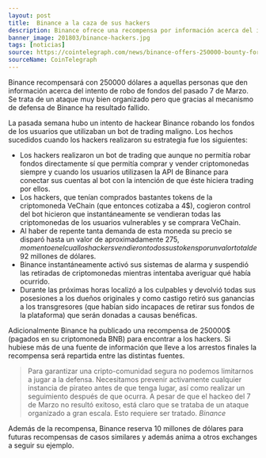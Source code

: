 ```yaml
---
layout: post
title:  Binance a la caza de sus hackers
description: Binance ofrece una recompensa por información acerca del intento de hack del 7 de Marzo de 2017.
banner_image: 201803/binance-hackers.jpg
tags: [noticias]
source: https://cointelegraph.com/news/binance-offers-250000-bounty-for-arrest-of-hackers
sourceName: CoinTelegraph
---
```


Binance recompensará con 250000 dólares a aquellas personas que den información acerca del intento de robo de fondos del pasado 7 de Marzo. Se trata de un ataque muy bien organizado pero que gracias al mecanismo de defensa de Binance ha resultado fallido.

<!--more-->

La pasada semana hubo un intento de hackear Binance robando los fondos de los usuarios que utilizaban un bot de trading maligno. Los hechos sucedidos cuando los hackers realizaron su estrategia fue los siguientes:


* Los hackers realizaron un bot de trading que aunque no permitía robar fondos directamente sí que permitía comprar y vender criptomonedas siempre y cuando los usuarios utilizasen la API de Binance para conectar sus cuentas al bot con la intención de que éste hiciera trading por ellos.
* Los hackers, que tenían comprados bastantes tokens de la criptomoneda VeChain (que entonces cotizaba a 4$), cogieron control del bot hicieron que instantáneamente se vendieran todas las criptomonedas de los usuarios vulnerables y se comprara VeChain.
* Al haber de repente tanta demanda de esta moneda su precio se disparó hasta un valor de aproximadamente 275$, momento en el cual los hackers vendieron todos sus tokens por un valor total de 92$ millones de dólares.
* Binance instantáneamente activó sus sistemas de alarma y suspendió las retiradas de criptomonedas mientras intentaba averiguar qué había ocurrido.
* Durante las próximas horas localizó a los culpables y devolvió todas sus posesiones a los dueños originales y como castigo retiró sus ganancias a los transgresores (que habían sido incapaces de retirar sus fondos de la plataforma) que serán donadas a causas benéficas.

Adicionalmente Binance ha publicado una recompensa de 250000$ (pagados en su criptomoneda BNB) para encontrar a los hackers. Si hubiese más de una fuente de información que lleve a los arrestos finales la recompensa será repartida entre las distintas fuentes.

> Para garantizar una cripto-comunidad segura no podemos limitarnos a jugar a la defensa. Necesitamos prevenir activamente cualquier instancia de pirateo antes de que tenga lugar, así como realizar un seguimiento después de que ocurra. A pesar de que el hackeo del 7 de Marzo no resultó exitoso, está claro que se trataba de un ataque organizado a gran escala. Esto requiere ser tratado. <cite>Binance</cite>

Además de la recompensa, Binance reserva 10 millones de dólares para futuras recompensas de casos similares y además anima a otros exchanges a seguir su ejemplo.

